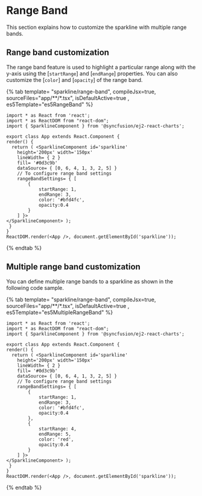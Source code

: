 # Range Band

This section explains how to customize the sparkline with multiple range bands.

## Range band customization

The range band feature is used to highlight a particular range along with the y-axis using the [`startRange`] and [`endRange`] properties. You can also customize the [`color`] and [`opacity`] of the range band.

{% tab template= "sparkline/range-band", compileJsx=true, sourceFiles="app/**/*.tsx", isDefaultActive=true ,  es5Template="es5RangeBand" %}

```tsx
import * as React from 'react';
import * as ReactDOM from "react-dom";
import { SparklineComponent } from '@syncfusion/ej2-react-charts';

export class App extends React.Component {
render() {
  return ( <SparklineComponent id='sparkline'
    height='200px' width='150px'
    lineWidth= { 2 }
    fill= '#0d3c9b'
    dataSource= { [0, 6, 4, 1, 3, 2, 5] }
    // To configure range band settings
    rangeBandSettings= { [
        {
            startRange: 1,
            endRange: 3,
            color: '#bfd4fc',
            opacity:0.4
        }
    ] }>
</SparklineComponent> );
 }
}
ReactDOM.render(<App />, document.getElementById('sparkline'));
```

{% endtab %}

## Multiple range band customization

You can define multiple range bands to a sparkline as shown in the following code sample.

{% tab template= "sparkline/range-band", compileJsx=true, sourceFiles="app/**/*.tsx", isDefaultActive=true ,  es5Template="es5MultipleRangeBand" %}

```tsx
import * as React from 'react';
import * as ReactDOM from "react-dom";
import { SparklineComponent } from '@syncfusion/ej2-react-charts';

export class App extends React.Component {
render() {
  return ( <SparklineComponent id='sparkline'
    height='200px' width='150px'
    lineWidth= { 2 }
    fill= '#0d3c9b'
    dataSource= { [0, 6, 4, 1, 3, 2, 5] }
    // To configure range band settings
    rangeBandSettings= { [
        {
            startRange: 1,
            endRange: 3,
            color: '#bfd4fc',
            opacity:0.4
        },
        {
            startRange: 4,
            endRange: 5,
            color: 'red',
            opacity:0.4
        }
    ] }>
</SparklineComponent> );
 }
}
ReactDOM.render(<App />, document.getElementById('sparkline'));
```

{% endtab %}

